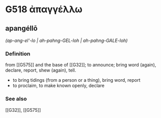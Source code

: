 # G518 ἀπαγγέλλω

## apangéllō

_(ap-ang-el'-lo | ah-pahng-GEL-loh | ah-pahng-GALE-loh)_

### Definition

from [[G575]] and the base of [[G32]]; to announce; bring word (again), declare, report, shew (again), tell.

- to bring tidings (from a person or a thing), bring word, report
- to proclaim, to make known openly, declare

### See also

[[G32]], [[G575]]

